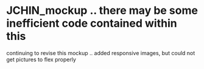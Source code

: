 # JCHIN_mockup .. there may be some inefficient code contained within this
continuing to revise this mockup .. added responsive images, but could not get pictures to flex properly
